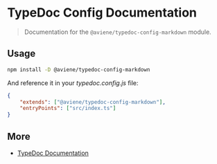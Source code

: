 # TypeDoc Config Documentation

> Documentation for the `@aviene/typedoc-config-markdown` module.

## Usage

```sh
npm install -D @aviene/typedoc-config-markdown
```

And reference it in your _typedoc.config.js_ file:

```json
{
    "extends": ["@aviene/typedoc-config-markdown"],
    "entryPoints": ["src/index.ts"]
}
```

## More

- [TypeDoc Documentation](https://typedoc.org/guides/overview/)
